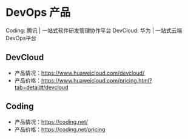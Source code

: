 # DevOps 产品

Coding: 腾讯 | 一站式软件研发管理协作平台
DevCloud: 华为 | 一站式云端DevOps平台

## DevCloud

- 产品情况：https://www.huaweicloud.com/devcloud/
- 产品价格：https://www.huaweicloud.com/pricing.html?tab=detail#/devcloud

## Coding

- 产品情况：https://coding.net/
- 产品价格：https://coding.net/pricing
